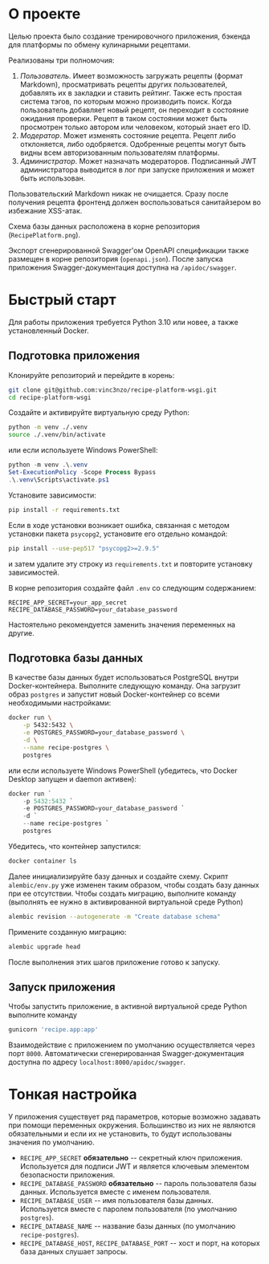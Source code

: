 # О проекте
Целью проекта было создание тренировочного приложения, бэкенда для
платформы по обмену кулинарными рецептами.

Реализованы три полномочия:
1. *Пользователь*. Имеет возможность загружать рецепты (формат Markdown),
просматривать рецепты других пользователей, добавлять их в закладки
и ставить рейтинг. Также есть простая система тэгов, по которым
можно производить поиск.
Когда пользователь добавляет новый рецепт, он переходит в состояние
ожидания проверки. Рецепт в таком состоянии может быть просмотрен
только автором или человеком, который знает его ID.
2. *Модератор*. Может изменять состояние рецепта. Рецепт
либо отклоняется, либо одобряется. Одобренные рецепты могут
быть видны всем авторизованным пользователям платформы.
3. *Администратор*. Может назначать модераторов. Подписанный JWT администратора
выводится в лог при запуске приложения и может быть использован.

Пользовательский Markdown никак не очищается. Сразу после получения рецепта
фронтенд должен воспользоваться санитайзером во избежание XSS-атак.

Схема базы данных расположена в корне репозитория (`RecipePlatform.png`).

Экспорт сгенерированной Swagger'ом OpenAPI спецификации также
размещен в корне репозитория (`openapi.json`). После запуска
приложения Swagger-документация доступна на `/apidoc/swagger`.

# Быстрый старт
Для работы приложения требуется Python 3.10 или новее, а также
установленный Docker.

## Подготовка приложения
Клонируйте репозиторий и перейдите в корень:
```bash
git clone git@github.com:vinc3nzo/recipe-platform-wsgi.git
cd recipe-platform-wsgi
```

Создайте и активируйте виртуальную среду Python:
```bash
python -m venv ./.venv
source ./.venv/bin/activate
```
или если используете Windows PowerShell:
```powershell
python -m venv .\.venv
Set-ExecutionPolicy -Scope Process Bypass
.\.venv\Scripts\activate.ps1
```

Установите зависимости:
```bash
pip install -r requirements.txt
```

Если в ходе установки возникает ошибка, связанная с методом установки
пакета `psycopg2`, установите его отдельно командой:
```bash
pip install --use-pep517 "psycopg2>=2.9.5"
```
и затем удалите эту строку из `requirements.txt` и повторите установку
зависимостей.

В корне репозитория создайте файл `.env` со следующим содержанием:
```properties
RECIPE_APP_SECRET=your_app_secret
RECIPE_DATABASE_PASSWORD=your_database_password
```
Настоятельно рекомендуется заменить значения переменных на другие.

## Подготовка базы данных
В качестве базы данных будет использоваться PostgreSQL внутри Docker-контейнера.
Выполните следующую команду. Она загрузит образ `postgres` и запустит новый
Docker-контейнер со всеми необходимыми настройками:
```bash
docker run \
    -p 5432:5432 \
    -e POSTGRES_PASSWORD=your_database_password \
    -d \
    --name recipe-postgres \
    postgres
```
или если используете Windows PowerShell (убедитесь, что Docker Desktop запущен
и daemon активен):
```powershell
docker run `
    -p 5432:5432 `
    -e POSTGRES_PASSWORD=your_database_password `
    -d `
    --name recipe-postgres `
    postgres
```

Убедитесь, что контейнер запустился:
```bash
docker container ls
```

Далее инициализируйте базу данных и создайте схему. Скрипт
`alembic/env.py` уже изменен таким образом, чтобы создать базу
данных при ее отсутствии. Чтобы создать миграцию, выполните команду
(выполнять ее нужно в активированной виртуальной среде Python)
```bash
alembic revision --autogenerate -m "Create database schema"
```

Примените созданную миграцию:
```bash
alembic upgrade head
```

После выполнения этих шагов приложение готово к запуску.

## Запуск приложения
Чтобы запустить приложение, в активной виртуальной среде Python
выполните команду
```bash
gunicorn 'recipe.app:app'
```
Взаимодействие с приложением по умолчанию осуществляется через
порт `8000`. Автоматически сгенерированная Swagger-документация доступна
по адресу `localhost:8000/apidoc/swagger`.

# Тонкая настройка
У приложения существует ряд параметров, которые возможно задавать
при помощи переменных окружения. Большинство из них не являются
обязательными и если их не установить, то будут использованы
значения по умолчанию.

- `RECIPE_APP_SECRET` **обязательно** -- секретный ключ приложения. Используется
для подписи JWT и является ключевым элементом безопасности приложения.
- `RECIPE_DATABASE_PASSWORD` **обязательно** -- пароль пользователя базы данных. Используется вместе с именем пользователя.
- `RECIPE_DATABASE_USER` -- имя пользователя базы данных. Используется вместе с паролем пользователя (по умолчанию `postgres`).
- `RECIPE_DATABASE_NAME` -- название базы данных (по умолчанию `recipe-postgres`).
- `RECIPE_DATABASE_HOST`, `RECIPE_DATABASE_PORT` -- хост и порт, на которых
база данных слушает запросы.